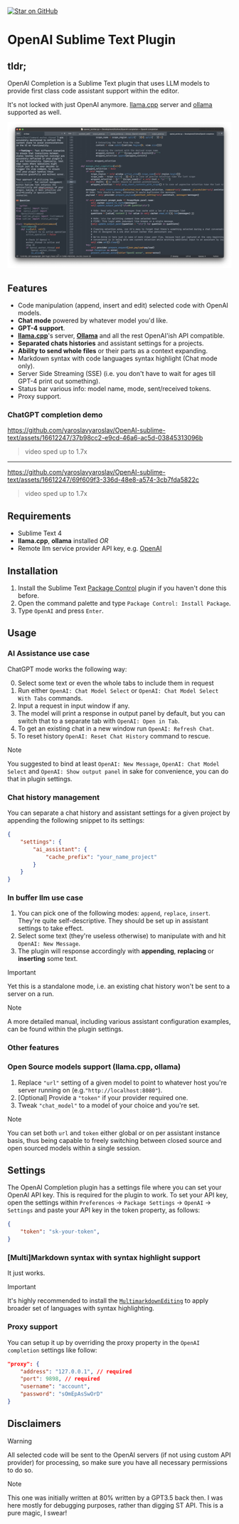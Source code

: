 [![Star on GitHub][img-stars]][stars]

# OpenAI Sublime Text Plugin
## tldr;

OpenAI Completion is a Sublime Text plugin that uses LLM models to provide first class code assistant support within the editor.

It's not locked with just OpenAI anymore. [llama.cpp](https://github.com/ggerganov/llama.cpp) server and [ollama](https://ollama.com) supported as well.

![](static/media/ai_chat_left.png)

## Features

- Code manipulation (append, insert and edit) selected code with OpenAI models.
- **Chat mode** powered by whatever model you'd like.
- **GPT-4 support**.
- **[llama.cpp](https://github.com/ggerganov/llama.cpp)**'s server, **[Ollama](https://ollama.com)** and all the rest OpenAI'ish API compatible.
- **Separated chats histories** and assistant settings for a projects.
- **Ability to send whole files** or their parts as a context expanding.
- Markdown syntax with code languages syntax highlight (Chat mode only).
- Server Side Streaming (SSE) (i.e. you don't have to wait for ages till GPT-4 print out something).
- Status bar various info: model name, mode, sent/received tokens.
- Proxy support.

### ChatGPT completion demo

https://github.com/yaroslavyaroslav/OpenAI-sublime-text/assets/16612247/37b98cc2-e9cd-46a6-ac5d-03845313096b

> video sped up to 1.7x

---

https://github.com/yaroslavyaroslav/OpenAI-sublime-text/assets/16612247/69f609f3-336d-48e8-a574-3cb7fda5822c

> video sped up to 1.7x

## Requirements

- Sublime Text 4
- **llama.cpp**, **ollama** installed _OR_
- Remote llm service provider API key, e.g. [OpenAI](https://platform.openai.com)

## Installation

1. Install the Sublime Text [Package Control](https://packagecontrol.io/installation) plugin if you haven't done this before.
2. Open the command palette and type `Package Control: Install Package`.
3. Type `OpenAI` and press `Enter`.

## Usage

### AI Assistance use case

ChatGPT mode works the following way:

0. Select some text or even the whole tabs to include them in request
1. Run either `OpenAI: Chat Model Select` or `OpenAI: Chat Model Select With Tabs` commands.
2. Input a request in input window if any.
3. The model will print a response in output panel by default, but you can switch that to a separate tab with `OpenAI: Open in Tab`.
4. To get an existing chat in a new window run `OpenAI: Refresh Chat`.
5. To reset history `OpenAI: Reset Chat History` command to rescue.

> [!NOTE]
>  You suggested to bind at least `OpenAI: New Message`, `OpenAI: Chat Model Select` and `OpenAI: Show output panel` in sake for convenience, you can do that in plugin settings.

### Chat history management

You can separate a chat history and assistant settings for a given project by appending the following snippet to its settings:

```json
{   
    "settings": {
        "ai_assistant": {
            "cache_prefix": "your_name_project"
        }
    }
}
```

### In buffer llm use case

1. You can pick one of the following modes: `append`, `replace`, `insert`. They're quite self-descriptive. They should be set up in assistant settings to take effect.
2. Select some text (they're useless otherwise) to manipulate with and hit `OpenAI: New Message`.
4. The plugin will response accordingly with **appending**, **replacing** or **inserting** some text.

> [!IMPORTANT]
>  Yet this is a standalone mode, i.e. an existing chat history won't be sent to a server on a run.

> [!NOTE]
> A more detailed manual, including various assistant configuration examples, can be found within the plugin settings.

### Other features

### Open Source models support (llama.cpp, ollama)

1. Replace `"url"` setting of a given model to point to whatever host you're server running on (e.g.`"http://localhost:8080"`). 
2. [Optional] Provide a `"token"` if your provider required one. 
3. Tweak `"chat_model"` to a model of your choice and you're set.

> [!NOTE]
> You can set both `url` and `token` either global or on per assistant instance basis, thus being capable to freely switching between closed source and open sourced models within a single session.

## Settings
The OpenAI Completion plugin has a settings file where you can set your OpenAI API key. This is required for the plugin to work. To set your API key, open the settings within `Preferences` -> `Package Settings` -> `OpenAI` -> `Settings` and paste your API key in the token property, as follows:

```JSON
{
    "token": "sk-your-token",
}
```

### [Multi]Markdown syntax with syntax highlight support

It just works.

> [!IMPORTANT]
> It's highly recommended to install the [`MultimarkdownEditing`](https://sublimetext-markdown.github.io/MarkdownEditing/) to apply broader set of languages with syntax highlighting.

### Proxy support

You can setup it up by overriding the proxy property in the `OpenAI completion` settings like follow:

```json
"proxy": {
    "address": "127.0.0.1", // required
    "port": 9898, // required
    "username": "account",
    "password": "sOmEpAsSwOrD"
}
```

## Disclaimers

> [!WARNING]
> All selected code will be sent to the OpenAI servers (if not using custom API provider) for processing, so make sure you have all necessary permissions to do so.

> [!NOTE]
> This one was initially written at 80% written by a GPT3.5 back then. I was here mostly for debugging purposes, rather than digging ST API. This is a pure magic, I swear!

[stars]: https://github.com/yaroslavyaroslav/OpenAI-sublime-text/stargazers
[img-stars]: static/media/star-on-github.svg
